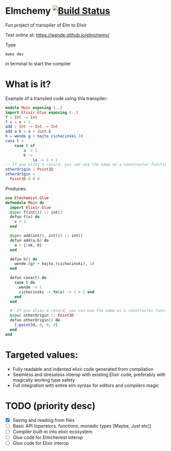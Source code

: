 # Elmchemy [![Build Status](https://travis-ci.org/wende/elmchemy.svg?branch=master)](https://travis-ci.org/wende/elmchemy)
Fun project of transpiler of Elm to Elixir

Test online at:
https://wende.github.io/elmchemy/

Type
```
make dev
```
in terminal to start the compiler

# What is it?
Example of a transiled code using this transpiler:
```elm
module Main exposing (..)
import Elixir.Glue exposing (..)
f : Int -> Int
f x = x + 1
add : Int -> Int -> Int
add a b = a + Just b
h = wende g + hajto cichocinski 10
casa t =
    case t of
        a -> 1
        b ->
            \a -> 1 + 2
-- If you alias a record, you can use the name as a constructor function.
otherOrigin : Point3D
otherOrigin =
  Point3D 0 0 0
```
Produces:
```elixir
use Elmchemist.Glue
defmodule Main do
  import Elixir.Glue
  @spec f(int()) :: int()
  defun f(x) do
    x + 1
  end

  @spec add(int(), int()) :: int()
  defun add(a,b) do
    a + {:ok, b}
  end

  defun h() do
    wende.(g) + hajto.(cichocinski), 10
  end

  defun casa(t) do
    case t do
      wende -> 1
      cichocinski -> fn(a) -> 1 + 2 end
    end
  end

  #  If you alias a record, you can use the name as a constructor function.
  @spec otherOrigin :: Point3D
  defun otherOrigin() do
    {:point3d, 0, 0, 0}
  end
end
```

# Targeted values:
- Fully readable and indented elixir code generated from compilation
- Seamless and stressless interop with existing Elixir code, preferably with magically workng type safety
- Full integration with entire elm syntax for editors and compilers magic

# TODO (priority desc)
- [X] Saving and reading from files
- [ ] Basic API (operators, functions, monadic types [Maybe, Just etc])
- [ ] Compiler built-in into elixir ecosystem
- [ ] Glue code for Elmchemist interop
- [ ] Glue code for Elixir interop
